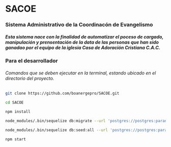 # SACOE

### Sistema Administrativo de la Coordinacón de Evangelismo

##### Esta sistema nace con la finalidad de automatizar el poceso de cargado, manipulación y prensentación de la data de las personas que han sido ganadao por el equipo de la iglesia Casa de Adoración Cristiana C.A.C.

### Para el desarrollador


###### Comandos que se deben ejecutar en la terminal, estando ubicado en el directorio del proyecto.

```bash
git clone https://github.com/boanergepro/SACOE.git
```

```bash
cd SACOE
```

```bash
npm install
```

```bash
node_modules/.bin/sequelize db:migrate --url 'postgres://postgres:parangaturimicuaro@localhost:5432/sacoeDB'
```

```bash
node_modules/.bin/sequelize db:seed:all --url 'postgres://postgres:parangaturimicuaro@localhost:5432/sacoeDB'
```

```bash
npm start
```